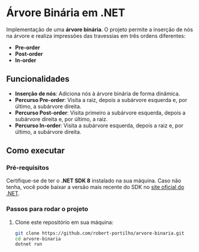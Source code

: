 # Árvore Binária em .NET

Implementação de uma **árvore binária**. O projeto permite a inserção de nós na árvore e realiza impressões das travessias em três ordens diferentes:

- **Pre-order**
- **Post-order**
- **In-order**

## Funcionalidades

- **Inserção de nós**: Adiciona nós à árvore binária de forma dinâmica.
- **Percurso Pre-order**: Visita a raiz, depois a subárvore esquerda e, por último, a subárvore direita.
- **Percurso Post-order**: Visita primeiro a subárvore esquerda, depois a subárvore direita e, por último, a raiz.
- **Percurso In-order**: Visita a subárvore esquerda, depois a raiz e, por último, a subárvore direita.

## Como executar

### Pré-requisitos

Certifique-se de ter o **.NET SDK 8** instalado na sua máquina. Caso não tenha, você pode baixar a versão mais recente do SDK no [site oficial do .NET](https://dotnet.microsoft.com/download).

### Passos para rodar o projeto

1. Clone este repositório em sua máquina:

   ```bash
   git clone https://github.com/robert-portilho/arvore-binaria.git
   cd arvore-binaria
   dotnet run
